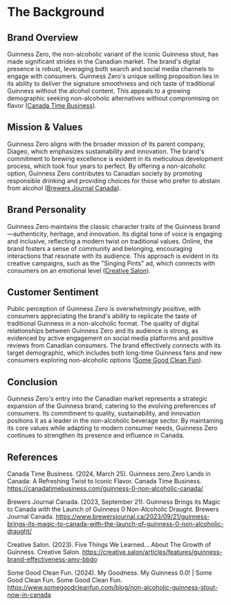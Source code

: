 # The Background

## Brand Overview

Guinness Zero, the non-alcoholic variant of the iconic Guinness stout, has made significant strides in the Canadian market. The brand's digital presence is robust, leveraging both search and social media channels to engage with consumers. Guinness Zero's unique selling proposition lies in its ability to deliver the signature smoothness and rich taste of traditional Guinness without the alcohol content. This appeals to a growing demographic seeking non-alcoholic alternatives without compromising on flavor ([Canada Time Business](https://canadatimebusiness.com/guinness-0-non-alcoholic-canada/)).

## Mission & Values

Guinness Zero aligns with the broader mission of its parent company, Diageo, which emphasizes sustainability and innovation. The brand's commitment to brewing excellence is evident in its meticulous development process, which took four years to perfect. By offering a non-alcoholic option, Guinness Zero contributes to Canadian society by promoting responsible drinking and providing choices for those who prefer to abstain from alcohol ([Brewers Journal Canada](https://www.brewersjournal.ca/2023/09/21/guinness-brings-its-magic-to-canada-with-the-launch-of-guinness-0-non-alcoholic-draught/)).

## Brand Personality

Guinness Zero maintains the classic character traits of the Guinness brand—authenticity, heritage, and innovation. Its digital tone of voice is engaging and inclusive, reflecting a modern twist on traditional values. Online, the brand fosters a sense of community and belonging, encouraging interactions that resonate with its audience. This approach is evident in its creative campaigns, such as the "Singing Pints" ad, which connects with consumers on an emotional level ([Creative Salon](https://creative.salon/articles/features/guinness-brand-effectiveness-amv-bbdo)).

## Customer Sentiment

Public perception of Guinness Zero is overwhelmingly positive, with consumers appreciating the brand's ability to replicate the taste of traditional Guinness in a non-alcoholic format. The quality of digital relationships between Guinness Zero and its audience is strong, as evidenced by active engagement on social media platforms and positive reviews from Canadian consumers. The brand effectively connects with its target demographic, which includes both long-time Guinness fans and new consumers exploring non-alcoholic options ([Some Good Clean Fun](https://www.somegoodcleanfun.com/blog/non-alcoholic-guinness-stout-now-in-canada)).

## Conclusion

Guinness Zero's entry into the Canadian market represents a strategic expansion of the Guinness brand, catering to the evolving preferences of consumers. Its commitment to quality, sustainability, and innovation positions it as a leader in the non-alcoholic beverage sector. By maintaining its core values while adapting to modern consumer needs, Guinness Zero continues to strengthen its presence and influence in Canada.

## References

Canada Time Business. (2024, March 25). Guinness zero.Zero Lands in Canada: A Refreshing Twist to Iconic Flavor. Canada Time Business. https://canadatimebusiness.com/guinness-0-non-alcoholic-canada/

Brewers Journal Canada. (2023, September 21). Guinness Brings its Magic to Canada with the Launch of Guinness 0 Non-Alcoholic Draught. Brewers Journal Canada. https://www.brewersjournal.ca/2023/09/21/guinness-brings-its-magic-to-canada-with-the-launch-of-guinness-0-non-alcoholic-draught/

Creative Salon. (2023). Five Things We Learned… About The Growth of Guinness. Creative Salon. https://creative.salon/articles/features/guinness-brand-effectiveness-amv-bbdo

Some Good Clean Fun. (2024). My Goodness. My Guinness 0.0! | Some Good Clean Fun. Some Good Clean Fun. https://www.somegoodcleanfun.com/blog/non-alcoholic-guinness-stout-now-in-canada